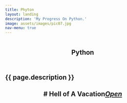 ```yaml
---
title: Phyton
layout: landing
description: 'My Progress On Python.'
image: assets/images/pic07.jpg
nav-menu: true
---
```


<section id="banner" class="style2">
  <div class="inner">
  <span class="image">
  <img src="{{ site.baseurl }}/%7B%7B%20page.image%20%7D%7D" alt="">
</span>
  <header class="major">

<h1>Python</h1>

</header>
  <div class="content">

<h2>{{ page.description }}</h2>

</div>
</div>
</section>

<div id="main">
  <section id="one">
  <div class="inner"><header class="major">

<h2># Hell of A Vacation<em><a href="https://mgulfiliz.github.io/mgulfiliz.github.io/python/2017/02/11/Vacation_Calculator.html">Open</a></h2>



